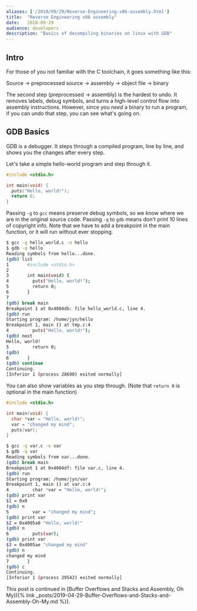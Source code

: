 ```yaml
---
aliases: ['/2018/09/29/Reverse-Engineering-x86-assembly.html']
title:	"Reverse Engineering x86 assembly"
date:	2018-09-29
audience: developers
description: "Basics of decompiling binaries on linux with GDB"
---
```


## Intro
For those of you not familiar with the C toolchain, it goes something like this:

Source -> preprocessed source -> assembly -> object file -> binary

The second step (preprocessed -> assembly) is the hardest to undo.
It removes labels, debug symbols, and turns a high-level control flow into assembly instructions.
However, since you *need* a binary to run a program, if you can undo that step,
you can see what's going on.


## GDB Basics
GDB is a debugger. It steps through a compiled program, line by line, and shows you
the changes after every step.

Let's take a simple hello-world program and step through it.

```C
#include <stdio.h>

int main(void) {
  puts("Hello, world!");
  return 0;
}
```

Passing `-g` to `gcc` means preserve debug symbols, so we know where we are in the original source code.
Passing `-q` to `gdb` means don't print 10 lines of copyright info.
Note that we have to add a breakpoint in the main function, or it will run without ever stopping.
```sh
$ gcc -g hello_world.c -o hello
$ gdb -q hello
Reading symbols from hello...done.
(gdb) list
1       #include <stdio.h>
2
3       int main(void) {
4         puts("Hello, world!");
5         return 0;
6       }
7
(gdb) break main
Breakpoint 1 at 0x4004db: file hello_world.c, line 4.
(gdb) run
Starting program: /home/jyn/hello
Breakpoint 1, main () at tmp.c:4
4         puts("Hello, world!");
(gdb) next
Hello, world!
5         return 0;
(gdb)
6       }
(gdb) continue
Continuing.
[Inferior 1 (process 28690) exited normally]
```

You can also show variables as you step through.
(Note that `return 0` is optional in the main function)
```C
#include <stdio.h>

int main(void) {
  char *var = "Hello, world!";
  var = "changed my mind";
  puts(var);
}
```
```sh
$ gcc -g var.c -o var
$ gdb -q var
Reading symbols from var...done.
(gdb) break main
Breakpoint 1 at 0x4004df: file var.c, line 4.
(gdb) run
Starting program: /home/jyn/var
Breakpoint 1, main () at var.c:4
4         char *var = "Hello, world!";
(gdb) print var
$1 = 0x0
(gdb) n
5         var = "changed my mind";
(gdb) print var
$2 = 0x4005a0 "Hello, world!"
(gdb) n
6         puts(var);
(gdb) print var
$3 = 0x4005ae "changed my mind"
(gdb) n
changed my mind
7       }
(gdb) c
Continuing.
[Inferior 1 (process 29542) exited normally]
```

This post is continued in [Buffer Overflows and Stacks and Assembly, Oh My]({% link _posts/2019-04-29-Buffer-Overflows-and-Stacks-and-Assembly-Oh-My.md %}).
